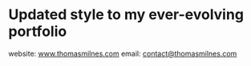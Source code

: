 # Updated style to my ever-evolving portfolio
website: www.thomasmilnes.com
email: contact@thomasmilnes.com